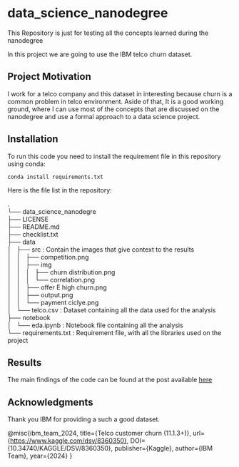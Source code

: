 # data_science_nanodegree
This Repository is just for testing all the concepts learned during the nanodegree

In this project we are going to use the IBM telco churn dataset.

## Project Motivation
I work for a telco company and this dataset in interesting because churn is a common problem in telco environment.
Aside of that, It is a good working ground, where I can use most of the concepts that are discussed on the nanodegree and 
use a formal approach to a data science project.


## Installation <a name="installation"></a>
To run this code you need to install the requirement file in this repository using conda:

```
conda install requirements.txt
```

Here is the file list in the repository:

.<br>
└── data_science_nanodegre<br>
    ├── LICENSE<br>
    ├── README.md<br>
    ├── checklist.txt<br>
    ├── data<br>
    │   ├── src                   : Contain the images that give context to the results<br>
    │   │   ├── competition.png<br>
    │   │   ├── img<br>
    │   │   │   ├── churn distribution.png<br>
    │   │   │   └── correlation.png<br>
    │   │   ├── offer E high churn.png<br>
    │   │   ├── output.png<br>
    │   │   └── payment ciclye.png<br>
    │   └── telco.csv             : Dataset containing all the data used for the analysis<br>
    ├── notebook<br>
    │   └── eda.ipynb             : Notebook file containing all the analysis<br>
    └── requirements.txt          : Requirement file, with all the libraries used on the project<br>



## Results <a name="results"></a>
The main findings of the code can be found at the post available [here](https://medium.com/@richaldoelias/end-to-end-machine-learning-project-0834c84815ba)


## Acknowledgments
Thank you IBM for providing a such a good dataset.

@misc{ibm_team_2024,
	title={Telco customer churn (11.1.3+)},
	url={https://www.kaggle.com/dsv/8360350},
	DOI={10.34740/KAGGLE/DSV/8360350},
	publisher={Kaggle},
	author={IBM Team},
	year={2024}
}